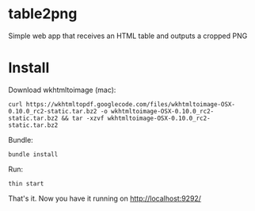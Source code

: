 table2png
=========

Simple web app that receives an HTML table and outputs a cropped PNG

Install
==

Download wkhtmltoimage (mac):

```
curl https://wkhtmltopdf.googlecode.com/files/wkhtmltoimage-OSX-0.10.0_rc2-static.tar.bz2 -o wkhtmltoimage-OSX-0.10.0_rc2-static.tar.bz2 && tar -xzvf wkhtmltoimage-OSX-0.10.0_rc2-static.tar.bz2
```

Bundle:

```
bundle install
```

Run:

```
thin start
```

That's it. Now you have it running on [http://localhost:9292/](http://localhost:9292/)